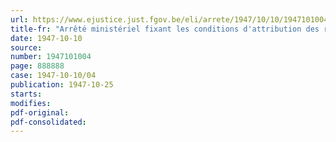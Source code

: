 ```yaml
---
url: https://www.ejustice.just.fgov.be/eli/arrete/1947/10/10/1947101004/justel
title-fr: "Arrêté ministériel fixant les conditions d'attribution des rations de combustibles à usage domestique aux entreprises et aux personnes exerçant une profession libérale"
date: 1947-10-10
source:
number: 1947101004
page: 888888
case: 1947-10-10/04
publication: 1947-10-25
starts:
modifies:
pdf-original:
pdf-consolidated:
---
```


